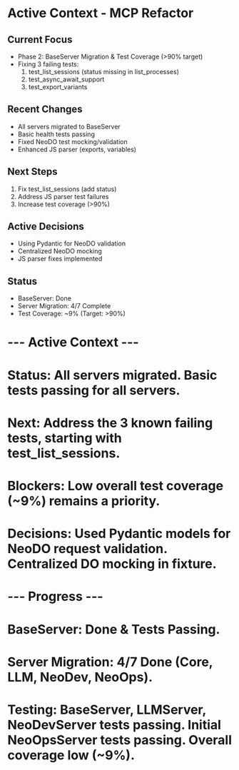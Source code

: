 # Active Context - MCP Refactor

## Current Focus
- Phase 2: BaseServer Migration & Test Coverage (>90% target)
- Fixing 3 failing tests:
  1. test_list_sessions (status missing in list_processes)
  2. test_async_await_support
  3. test_export_variants

## Recent Changes
- All servers migrated to BaseServer
- Basic health tests passing
- Fixed NeoDO test mocking/validation
- Enhanced JS parser (exports, variables)

## Next Steps
1. Fix test_list_sessions (add status)
2. Address JS parser test failures
3. Increase test coverage (>90%)

## Active Decisions
- Using Pydantic for NeoDO validation
- Centralized NeoDO mocking
- JS parser fixes implemented

## Status
- BaseServer: Done
- Server Migration: 4/7 Complete
- Test Coverage: ~9% (Target: >90%)

# --- Active Context ---
# Status: All servers migrated. Basic tests passing for all servers.
# Next: Address the 3 known failing tests, starting with test_list_sessions.
# Blockers: Low overall test coverage (~9%) remains a priority.
# Decisions: Used Pydantic models for NeoDO request validation. Centralized DO mocking in fixture.

# --- Progress ---
# BaseServer: Done & Tests Passing.
# Server Migration: 4/7 Done (Core, LLM, NeoDev, NeoOps).
# Testing: BaseServer, LLMServer, NeoDevServer tests passing. Initial NeoOpsServer tests passing. Overall coverage low (~9%). 